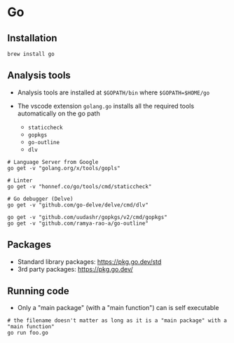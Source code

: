 # Go

## Installation

```shell
brew install go
```

## Analysis tools

- Analysis tools are installed at `$GOPATH/bin` where `$GOPATH=$HOME/go`
- The vscode extension `golang.go` installs all the required tools automatically on the go path

  - `staticcheck`
  - `gopkgs`
  - `go-outline`
  - `dlv`

```shell
# Language Server from Google
go get -v "golang.org/x/tools/gopls"

# Linter
go get -v "honnef.co/go/tools/cmd/staticcheck"

# Go debugger (Delve)
go get -v "github.com/go-delve/delve/cmd/dlv"

go get -v "github.com/uudashr/gopkgs/v2/cmd/gopkgs"
go get -v "github.com/ramya-rao-a/go-outline"
```

## Packages

- Standard library packages: <https://pkg.go.dev/std>
- 3rd party packages: <https://pkg.go.dev/>

## Running code

- Only a "main package" (with a "main function") can is self executable

```shell
# the filename doesn't matter as long as it is a "main package" with a "main function"
go run foo.go
```
